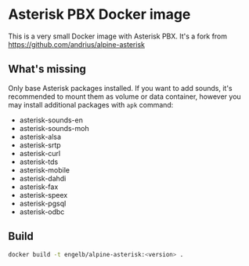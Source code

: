# Asterisk PBX Docker image

This is a very small Docker image with Asterisk PBX. It's a fork from https://github.com/andrius/alpine-asterisk

## What's missing

Only base Asterisk packages installed. If you want to add sounds, it's recommended to mount them as volume or data container, however you may install additional packages with `apk` command:

- asterisk-sounds-en
- asterisk-sounds-moh
- asterisk-alsa
- asterisk-srtp
- asterisk-curl
- asterisk-tds
- asterisk-mobile
- asterisk-dahdi
- asterisk-fax
- asterisk-speex
- asterisk-pgsql
- asterisk-odbc

## Build
```bash
docker build -t engelb/alpine-asterisk:<version> .
```

